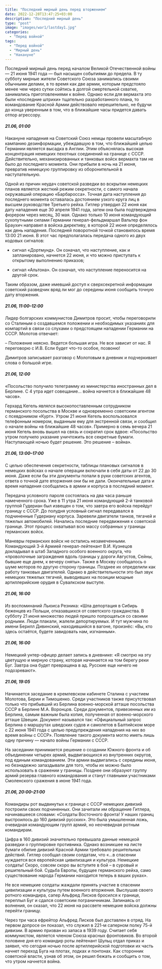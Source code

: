 ```yaml
---
title: "Последний мирный день перед вторжением"
date: 2022-12-28T13:47:25+03:00
description: "Последний мирный день"
type: "post"
image: "images/war1/lastday1.jpg"
categories:
  - "Перед войной"
tags:
  - "Перед войной"
  - "Мирный день"
  - "Накануне"
---
```


 Последний мирный день перед началом Великой Отечественной войны — 21 июня 1941 года — был насыщен событиями до предела. В ту субботу мирные жители Советского Союза занимались своими обычными делами, в то время как две армии, которым предстояло менее чем через сутки сойтись в долгой смертельной схватке, занимались приготовлениями к войне. Однако если для вермахта это были «последние штрихи» тщательно разработанного плана, то командование Красной Армии действовало нерешительно, не будучи до конца уверенным в том, что в ближайшие часы придется давать отпор агрессору.

##### 21.06, 01:00

Накануне нападения на Советский Союз немцы провели масштабную кампанию дезинформации, убеждавшую в том, что ближайшей целью Германии является высадка в Англии. Этим объяснялась высокая концентрация немецких пехотных соединений на границе с СССР. Действительно, механизированных и танковых войск вермахта там не было до последнего момента. Они прибыли в ночь на 21 июня, превратив немецкую группировку из оборонительной в наступательную.

Одной из причин неудач советской разведки во вскрытии немецких планов является жесткий режим секретности, с самого начала окружавший операцию «Барбаросса». Точная дата наступления до последнего момента оставалась достоянием узкого круга лиц в высшем руководстве Третьего рейха. Гитлер утвердил 22 июня как дату нападения еще 30 апреля 1941 года, затем она была подтверждена фюрером через месяц, 30 мая. Однако только 10 июня командующий сухопутными силами Германии генерал-фельдмаршал Вальтер фон Браухич направил в войска директиву, в которой 22 июня определялось как день нападения. Последней поворотной точкой становилось время 13:00 21 июня. В этот час предполагалась передача одного из двух кодовых сигналов:

- сигнал «Дортмунд». Он означал, что наступление, как и запланировано, начнется 22 июня, и что можно приступать к открытому выполнению приказов;

- сигнал «Альтона». Он означал, что наступление переносится на другой срок.

Таким образом, даже имевший доступ к сверхсекретной информации советский разведчик вряд ли мог до середины июня сообщить точную дату вторжения.

##### 21.06, 11:00–12:00

Лидер болгарских коммунистов Димитров просит, чтобы переговорили со Сталиным о создавшемся положении и необходимых указаниях для компартий в связи со слухами о предстоящем нападении Германии на СССР. Молотов отвечает:

– Положение неясно. Ведется большая игра. Не все зависит от нас. Я переговорю с И.В. Если будет что-то особое, позвоню!

Димитров записывает разговор с Молотовым в дневник и подчеркивает слова о большой игре.

##### 21.06, 12:00

«Посольство получило телеграмму из министерства иностранных дел в Берлине. С 4 утра идет совещание… война начнется в ближайшие 48 часов».

Герхард Кегель являлся высокопоставленным сотрудником германского посольства в Москве и одновременно советским агентом с псевдонимом «Курт». Утром 21 июня Кегель воспользовался телефонным номером, выданным ему для экстренной связи, и сообщил о начале войны «в ближайшие 48 часов». Примерно в семь вечера 21 июня Кегель вновь вышел на связь и сократил срок вдвое: «Посольство утром получило указание уничтожить все секретные бумаги. Наступающей ночью будет решение. Это решение – война».

##### 21.06, 13:00–17:00

С целью обеспечения секретности, таблицы плановых сигналов в немецких войсках о начале операции включали в себя даты от 22 до 30 июня. Даже если бы эти документы попали в руки советских агентов, ответа о точной дате вторжения они бы не дали. Окончательные дата и время нападения сообщались в армии и корпуса в последний момент.

Передача условного пароля состоялась на два часа раньше намеченного срока. Уже в 11 утра 21 июня командующий 2-й танковой группой Гудериан был извещен о том, что завтра его войска перейдут границу с СССР. До полудня условный сигнал передавался в подчиненные Гудериану корпуса. Заревели двигатели танков, тягачей и тяжелых автомобилей. Начались последние передвижения к советской границе. Этот процесс охватывал всю массу собранных у границы германских войск.

Маневры германских войск не остались незамеченными. Командующий 3-й Армией генерал-лейтенант В.И. Кузнецов докладывал в штаб Западного особого военного округа, что «проволочные заграждения вдоль границы у дороги Августов, Сейны, бывшие еще днем, к вечеру сняты». Также в Москву сообщалось о шуме моторов по другую сторону границы. Позднее их определили как работу танковых двигателей. Однако в действительности это был звук немецких тяжелых тягачей, выводивших на позиции мощные артиллерийские орудия в Сувалкском выступе.

##### 21.06, 16:00

Из воспоминаний Льюиса Резника: «Шла депортация в Сибирь беженцев из Польши, отказавшихся от советского гражданства. В субботу 21 июня множество людей пришло попрощаться со своими родными. Люди плакали, жалели депортируемых. И тут мужчина по имени Берилл Дивинский, находившийся в вагоне, произнёс: «Вы, кто здесь остаётся, будете завидовать нам, изгнанным».

##### 21.06, 16:00

Немецкий унтер-офицер делает запись в дневнике: «Я смотрю на эту цветущую и мирную страну, которая начинается на том берегу реки Буг. Завтра она будет превращена в ад. Русские еще ничего не подозревают».

##### 21.06, 19:05

Начинается заседание в кремлевском кабинете Сталина с участием Молотова, Берии и Тимошенко. Среди участников также присутствовал только что прибывший из Берлина военно-морской атташе посольства СССР в Берлине М.А. Воронцов. Среди документов, привезенных им из Берлина, самым важным была копия, полученная от военно-морского атташе Швеции. Документ назывался так: «Официальный запрос Берлина о маршрутах шведских судов и самолетов в Балтийском море с 22 июня 1941 года с целью предупреждения нападения на них во время войны с СССР». Появление такого документа могло иметь лишь одну причину — начало войны Германии с СССР.

На заседании принимается решение о создании Южного фронта и об объединении четырех армий, выдвигающихся из внутренних округов, под единым командованием. Эти армии выдвигались с середины июня, но безнадежно запаздывали для того, чтобы их можно было использовать в сражении у границы. Позднее они образуют группу армий резерва главного командования и станут главными участниками Смоленского сражения в июне 1941 года.

##### 21.06, 20:00–21:00

Командиры рот выдвинутых к границе с СССР немецких дивизий построили своих подчиненных. Они зачитали им обращение Гитлера, начинавшееся словами: «Солдаты Восточного фронта! У наших границ выстроилось до 160 дивизий русских». Это была умышленная ложь, очевидная командующим групп армий, но неочевидная ротным командирам.

Цифра в 160 дивизий значительно превышала данные немецкой разведки о группировке противника. Однако возникшее на листе бумаги обилие дивизий Красной Армии требовало решительных действий. Гитлер сообщал своим солдатам, что «…в спасении нуждается вся европейская цивилизация и культура. Немецкие солдаты! Скоро, совсем скоро вы вступите в бой – в суровый и решительный бой. Судьба Европы, будущее германского рейха, само существование народа Германии находится теперь в ваших руках».

Не все немецкие солдаты жаждали принять участие в спасении цивилизации и культуры путем военного вторжения. Выслушав своего ротного командира, сапер Альфред Лисков бросился к границе, переплыл Буг и сдался советским пограничникам. Запинаясь от волнения, он сказал, что 22 июня на рассвете немецкие войска должны перейти границу.

Через три часа ефрейтор Альфред Лисков был доставлен в отряд. На первом допросе он показал, что служил в 221-м саперном полку 75-й дивизии. В армию призван из запаса в 1939 году. Считает себя коммунистом, является членом Союза красных фронтовиков. Во второй половине дня его командир роты лейтенант Шульц отдал приказ и заявил, что сегодня ночью после артиллерийской подготовки их часть начнет переход Буга на плотах, лодках и понтонах. Как сторонник советской власти, узнав об этом, он решил бежать и сообщить о том, что утром начнется война.


